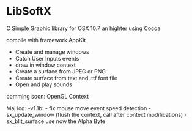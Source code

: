 # LibSoftX
C Simple Graphic library for OSX 10.7 an highter using Cocoa

compile with framework AppKit

- Create and manage windows
- Catch User Inputs events
- draw in window context
- Create a surface from JPEG or PNG
- Create surface from text and .ttf font file
- Open and play sounds

comming soon: OpenGL Context

Maj log:
  -v1.1b: - fix mouse move event speed detection
          - sx_update_window (flush the context, call after context modifications)
          - sx_blit_surface use now the Alpha Byte
